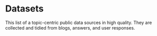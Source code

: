 # Datasets
This list of a topic-centric public data sources in high quality. They are collected and tidied from blogs, answers, and user responses.
